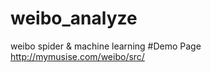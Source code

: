 # weibo_analyze
weibo spider &amp; machine learning
#Demo Page
<a href="http://mymusise.com/weibo/src/">http://mymusise.com/weibo/src/</a>
